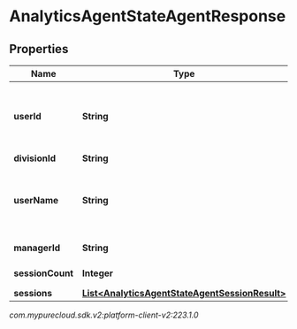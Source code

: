 # AnalyticsAgentStateAgentResponse


## Properties

| Name | Type | Description | Notes |
| ------------ | ------------- | ------------- | ------------- |
| **userId** | **String** | User Id - only returned if division is covered by agentStateNames permission |  [optional] |
| **divisionId** | **String** | Division Id |  [optional] |
| **userName** | **String** | User name - only returned if division is covered by agentStateNames permission |  [optional] |
| **managerId** | **String** | The user that this user reports to |  [optional] |
| **sessionCount** | **Integer** | The count of sessions |  [optional] |
| **sessions** | [**List&lt;AnalyticsAgentStateAgentSessionResult&gt;**](AnalyticsAgentStateAgentSessionResult) | List of sessions |  [optional] |




_com.mypurecloud.sdk.v2:platform-client-v2:223.1.0_
